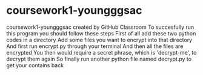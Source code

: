 # coursework1-youngggsac
coursework1-youngggsac created by GitHub Classroom
To succesfully run this program you should follow these steps
First of all add these two python codes in a directory
Add some files you want to encrypt into that directory
And first run encrypt.py through your terminal
And then all the files are encrypted
You then would require a secret phrase, which is 'decrypt-me', to decrypt them again
So finally run another python file named decrypt.py to get your contains back
